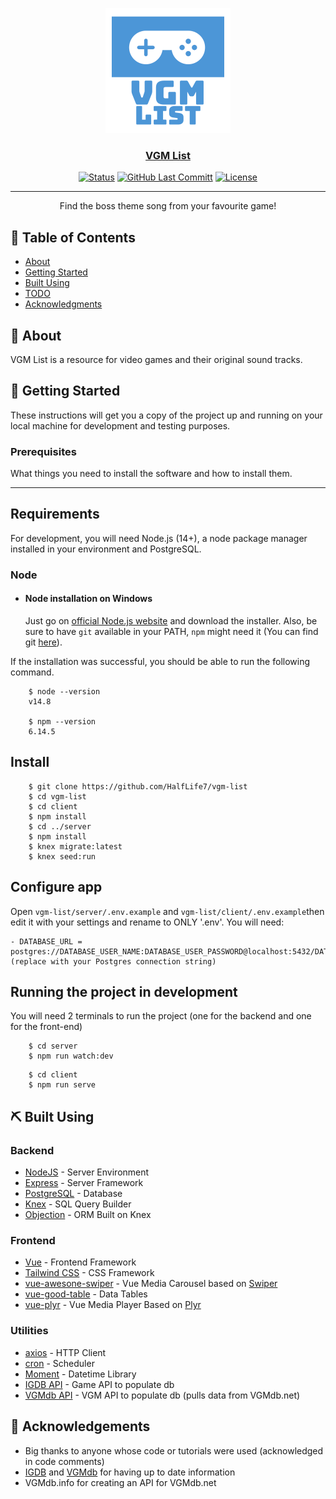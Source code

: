 <p align="center">
  <a href="https://vgm-list.netlify.app/" rel="noopener">
 <img width=200px height=200px src="https://github.com/HalfLife7/vgm-list/blob/master/vgm-list-logo.png?raw=true" alt="Project logo"></a>
</p>

<h3 align="center"><a href="https://vgm-list.netlify.app/">VGM List</a></h3>

<div align="center">

[![Status](https://img.shields.io/badge/status-active-success.svg)]()
[![GitHub Last Committ](https://img.shields.io/github/last-commit/HalfLife7/vgm-list)](https://github.com/HalfLife7/vgm-list/commits/master)
[![License](https://img.shields.io/github/license/HalfLife7/vgm-list)](/LICENSE)

</div>

---

<p align="center"> Find the boss theme song from your favourite game!</p>

## 📝 Table of Contents

- [About](#about)
- [Getting Started](#getting_started)
- [Built Using](#built_using)
- [TODO](./TODO.md)
- [Acknowledgments](#acknowledgement)

## 🧐 About <a name = "about"></a>

<p>VGM List is a resource for video games and their original sound tracks.</p>

## 🏁 Getting Started <a name = "getting_started"></a>

These instructions will get you a copy of the project up and running on your local machine for development and testing purposes.

### Prerequisites

What things you need to install the software and how to install them.

---

## Requirements

For development, you will need Node.js (14+), a node package manager installed in your environment and PostgreSQL.

### Node

- #### Node installation on Windows

  Just go on [official Node.js website](https://nodejs.org/) and download the installer.
  Also, be sure to have `git` available in your PATH, `npm` might need it (You can find git [here](https://git-scm.com/)).

If the installation was successful, you should be able to run the following command.

```
    $ node --version
    v14.8

    $ npm --version
    6.14.5
```

## Install

```
    $ git clone https://github.com/HalfLife7/vgm-list
    $ cd vgm-list
    $ cd client
    $ npm install
    $ cd ../server
    $ npm install
    $ knex migrate:latest
    $ knex seed:run
```

## Configure app

Open `vgm-list/server/.env.example` and `vgm-list/client/.env.example`then edit it with your settings and rename to ONLY '.env'. You will need:

```
- DATABASE_URL = postgres://DATABASE_USER_NAME:DATABASE_USER_PASSWORD@localhost:5432/DATABASE_NAME (replace with your Postgres connection string)
```

## Running the project in development

You will need 2 terminals to run the project (one for the backend and one for the front-end)

```
    $ cd server
    $ npm run watch:dev
```

```
    $ cd client
    $ npm run serve
```

## ⛏️ Built Using <a name = "built_using"></a>

### Backend

- [NodeJS](https://nodejs.org/en/) - Server Environment
- [Express](https://expressjs.com/) - Server Framework
- [PostgreSQL](https://www.postgresql.org/) - Database
- [Knex](http://knexjs.org/) - SQL Query Builder
- [Objection](https://vincit.github.io/objection.js/) - ORM Built on Knex

### Frontend

- [Vue](https://vuejs.org/) - Frontend Framework
- [Tailwind CSS](https://tailwindcss.com/) - CSS Framework
- [vue-awesone-swiper](https://github.surmon.me/vue-awesome-swiper/) - Vue Media Carousel based on [Swiper](https://swiperjs.com/)
- [vue-good-table](https://xaksis.github.io/vue-good-table/) - Data Tables
- [vue-plyr](https://github.com/sampotts/plyr) - Vue Media Player Based on [Plyr](https://plyr.io/)

### Utilities

- [axios](https://www.npmjs.com/package/axios) - HTTP Client
- [cron](https://www.npmjs.com/package/cron) - Scheduler
- [Moment](https://momentjs.com/) - Datetime Library
- [IGDB API](https://api-docs.igdb.com/#about) - Game API to populate db
- [VGMdb API](http://vgmdb.info/) - VGM API to populate db (pulls data from VGMdb.net)

## 🎉 Acknowledgements <a name = "acknowledgement"></a>

- Big thanks to anyone whose code or tutorials were used (acknowledged in code comments)
- [IGDB](https://www.igdb.com/) and [VGMdb](https://vgmdb.net/) for having up to date information
- VGMdb.info for creating an API for VGMdb.net
